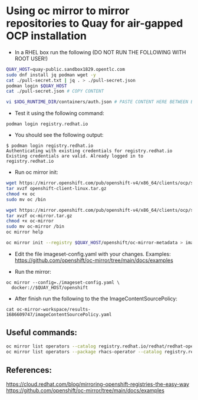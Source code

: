 
# Using oc mirror to mirror repositories to Quay for air-gapped OCP installation

* In a RHEL box run the following (DO NOT RUN THE FOLLOWING WITH ROOT USER!)

```bash
QUAY_HOST=quay-public.sandbox1829.opentlc.com
sudo dnf install jq podman wget -y
cat ./pull-secret.txt | jq . > ./pull-secret.json
podman login $QUAY_HOST
cat ./pull-secret.json # COPY CONTENT

vi $XDG_RUNTIME_DIR/containers/auth.json # PASTE CONTENT HERE BETWEEN BRACKETS
```

* Test it using the following command:

```
podman login registry.redhat.io
```

* You should see the following output:

```
$ podman login registry.redhat.io
Authenticating with existing credentials for registry.redhat.io
Existing credentials are valid. Already logged in to registry.redhat.io

```

* Run oc mirror init:

```bash
wget https://mirror.openshift.com/pub/openshift-v4/x86_64/clients/ocp/stable/openshift-client-linux.tar.gz
tar xvzf openshift-client-linux.tar.gz
chmod +x oc
sudo mv oc /bin

wget https://mirror.openshift.com/pub/openshift-v4/x86_64/clients/ocp/stable/oc-mirror.tar.gz
tar xvzf oc-mirror.tar.gz
chmod +x oc-mirror
sudo mv oc-mirror /bin
oc mirror help

oc mirror init --registry $QUAY_HOST/openshift/oc-mirror-metadata > imageset-config.yaml 
```

* Edit the file imageset-config.yaml with your changes. Examples: https://github.com/openshift/oc-mirror/tree/main/docs/examples

* Run the mirror:

```
oc mirror --config=./imageset-config.yaml \
  docker://$QUAY_HOST/openshift
```

* After finish run the following to the the ImageContentSourcePolicy:

```
cat oc-mirror-workspace/results-1686609747/imageContentSourcePolicy.yaml
```

## Useful commands:

```bash
oc mirror list operators --catalog registry.redhat.io/redhat/redhat-operator-index:v4.11
oc mirror list operators --package rhacs-operator --catalog registry.redhat.io/redhat/redhat-operator-index:v4.11
```


## References:

https://cloud.redhat.com/blog/mirroring-openshift-registries-the-easy-way
https://github.com/openshift/oc-mirror/tree/main/docs/examples

